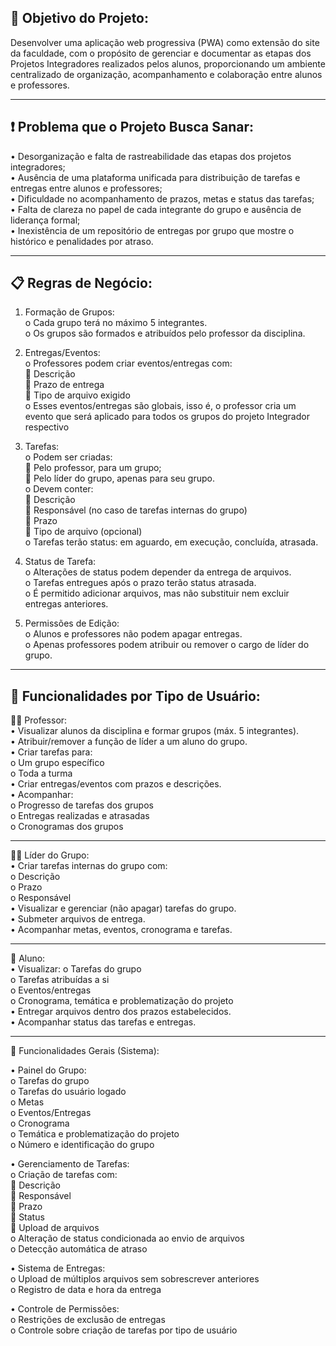 ## 🎯 Objetivo do Projeto:    


Desenvolver uma aplicação web progressiva (PWA) como extensão do site da faculdade, com o propósito de gerenciar e documentar as etapas dos Projetos Integradores realizados pelos alunos, proporcionando um ambiente centralizado de organização, acompanhamento e colaboração entre alunos e professores.
________________________________________
## ❗ Problema que o Projeto Busca Sanar:    


•	Desorganização e falta de rastreabilidade das etapas dos projetos integradores;   
•	Ausência de uma plataforma unificada para distribuição de tarefas e entregas entre alunos e professores;    
•	Dificuldade no acompanhamento de prazos, metas e status das tarefas;   
•	Falta de clareza no papel de cada integrante do grupo e ausência de liderança formal;   
•	Inexistência de um repositório de entregas por grupo que mostre o histórico e penalidades por atraso.    
________________________________________
## 📋 Regras de Negócio:    


1.	Formação de Grupos:    
o	Cada grupo terá no máximo 5 integrantes.    
o	Os grupos são formados e atribuídos pelo professor da disciplina.

   
2.	Entregas/Eventos:    
o	Professores podem criar eventos/entregas com:    
	Descrição     
	Prazo de entrega    
	Tipo de arquivo exigido    
o	Esses eventos/entregas são globais, isso é, o professor cria um evento que será aplicado para todos os grupos do projeto Integrador respectivo     

   
3.	Tarefas:   
o	Podem ser criadas:    
	Pelo professor, para um grupo;    
	Pelo líder do grupo, apenas para seu grupo.    
o	Devem conter:    
	Descrição    
	Responsável (no caso de tarefas internas do grupo)   
	Prazo   
	Tipo de arquivo (opcional)    
o	Tarefas terão status: em aguardo, em execução, concluída, atrasada.    


4.	Status de Tarefa:     
o	Alterações de status podem depender da entrega de arquivos.    
o	Tarefas entregues após o prazo terão status atrasada.     
o	É permitido adicionar arquivos, mas não substituir nem excluir entregas anteriores.    
6.	Permissões de Edição:    
o	Alunos e professores não podem apagar entregas.    
o	Apenas professores podem atribuir ou remover o cargo de líder do grupo.    
________________________________________


## 👤 Funcionalidades por Tipo de Usuário:  


👨‍🏫 Professor:    
•	Visualizar alunos da disciplina e formar grupos (máx. 5 integrantes).    
•	Atribuir/remover a função de líder a um aluno do grupo.     
•	Criar tarefas para:    
o	Um grupo específico    
o	Toda a turma    
•	Criar entregas/eventos com prazos e descrições.    
•	Acompanhar:     
o	Progresso de tarefas dos grupos     
o	Entregas realizadas e atrasadas    
o	Cronogramas dos grupos    
________________________________________


👩‍🎓 Líder do Grupo:     
•	Criar tarefas internas do grupo com:    
    o	Descrição     
    o	Prazo     
    o	Responsável    
•	Visualizar e gerenciar (não apagar) tarefas do grupo.    
•	Submeter arquivos de entrega.    
•	Acompanhar metas, eventos, cronograma e tarefas.    
________________________________________


👥 Aluno:      
•	Visualizar: 
    o	Tarefas do grupo     
    o	Tarefas atribuídas a si    
    o	Eventos/entregas     
    o	Cronograma, temática e problematização do projeto  
•	Entregar arquivos dentro dos prazos estabelecidos.    
•	Acompanhar status das tarefas e entregas.     
________________________________________
📌 Funcionalidades Gerais (Sistema):    


•	Painel do Grupo:    
o	Tarefas do grupo    
o	Tarefas do usuário logado   
o	Metas     
o	Eventos/Entregas    
o	Cronograma     
o	Temática e problematização do projeto    
o	Número e identificação do grupo    


•	Gerenciamento de Tarefas:    
o	Criação de tarefas com:    
	Descrição     
	Responsável     
	Prazo     
	Status     
	Upload de arquivos     
o	Alteração de status condicionada ao envio de arquivos     
o	Detecção automática de atraso     


•	Sistema de Entregas:     
o	Upload de múltiplos arquivos sem sobrescrever anteriores   
o	Registro de data e hora da entrega      


•	Controle de Permissões:     
o	Restrições de exclusão de entregas     
o	Controle sobre criação de tarefas por tipo de usuário     


